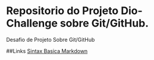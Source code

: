# Repositorio do Projeto Dio-Challenge sobre Git/GitHub.
Desafio de Projeto Sobre Git/GitHub

##Links
[Sintax Basica Markdown](https://www.markdownguide.org)
